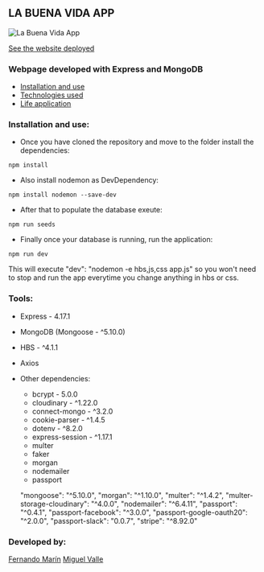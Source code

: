 ## LA BUENA VIDA APP

![La Buena Vida App](https://res.cloudinary.com/difhe4gl3/image/upload/v1599598714/laBuenaVida/web-img/VERSION_MOBILE_eycumk.png)

[See the website deployed](https://la-buena-vida.herokuapp.com/home)

### Webpage developed with Express and MongoDB

- [Installation and use](#installation-and-use)
- [Technologies used](#tools)
- [Life application](#live-demo)

### Installation and use:
- Once you have cloned the repository and move to the folder install the dependencies:
```
npm install
```

- Also install nodemon as DevDependency:
```
npm install nodemon --save-dev
```

- After that to populate the database exeute:
```
npm run seeds
```

- Finally once your database is running, run the application:
```
npm run dev
```
This will execute "dev": "nodemon -e hbs,js,css app.js" so you won't need to stop and run the app everytime you change anything in hbs or css.

### Tools:
- Express - 4.17.1
- MongoDB (Mongoose - ^5.10.0)
- HBS - ^4.1.1
- Axios
- Other dependencies:
    - bcrypt - 5.0.0
    - cloudinary - ^1.22.0
    - connect-mongo - ^3.2.0
    - cookie-parser - ^1.4.5
    - dotenv - ^8.2.0
    - express-session - ^1.17.1
    - multer
    - faker
    - morgan
    - nodemailer
    - passport

    "mongoose": "^5.10.0",
    "morgan": "^1.10.0",
    "multer": "^1.4.2",
    "multer-storage-cloudinary": "^4.0.0",
    "nodemailer": "^6.4.11",
    "passport": "^0.4.1",
    "passport-facebook": "^3.0.0",
    "passport-google-oauth20": "^2.0.0",
    "passport-slack": "0.0.7",
    "stripe": "^8.92.0"

### Developed by:
[Fernando Marín](https://github.com/fermarinsanchez)
[Miguel Valle](https://github.com/MiguelValle94)